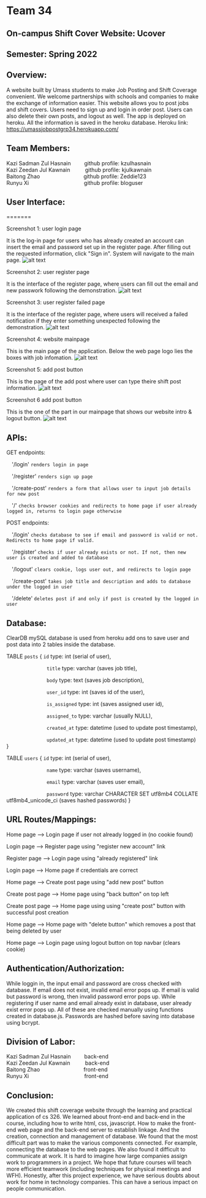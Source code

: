 # Team 34

## On-campus Shift Cover Website: Ucover

## Semester: Spring 2022

## Overview:
A website built by Umass students to make Job Posting and Shift Coverage convenient. We welcome partnerships with schools and companies to make the exchange of information easier. This website allows you to post jobs and shift covers. Users need to sign up and login in order post. Users can also delete their own posts, and logout as well. The app is deployed on heroku. All the information is saved in the heroku database. Heroku link: https://umassjobpostgrp34.herokuapp.com/

## Team Members:  
Kazi Sadman Zul Hasnain&ensp;&ensp;&ensp;&ensp;&ensp;github profile: kzulhasnain  
Kazi Zeedan Jul Kawnain&ensp;&ensp;&ensp;&ensp;&ensp;&nbsp;github profile: kjulkawnain  
Baitong Zhao  &emsp;&emsp;&emsp;&emsp;&emsp;&emsp;&ensp;&ensp;&nbsp;&nbsp;	 github profile: Zeddie123	  
Runyu Xi&ensp;&ensp;&ensp;&ensp;&ensp;&ensp;&ensp;&ensp;&ensp;&ensp;&ensp;&ensp;&ensp;&ensp;&ensp;&ensp;&ensp;&ensp;&ensp;&ensp;&nbsp;github profile: bloguser

## User Interface:

=======

Screenshot 1: user login page

It is the log-in page for users who has already created an  account can insert the email and password set up in the register page. After filling out the requested information, click "Sign in". System will navigate to the main page.
![alt text](https://github.com/kzulhasnain/cs326-final-group34/blob/main/docs/signin.png)


Screenshot 2: user register page

It is the interface of the register page, where users can fill out the email and new passwork following the demonstration.
![alt text](https://github.com/kzulhasnain/cs326-final-group34/blob/main/docs/signup%20detail.png)

Screenshot 3: user register failed page

It is the interface of the register page, where users will received a failed notification if they enter something unexpected following the demonstration.
![alt text](https://github.com/kzulhasnain/cs326-final-group34/blob/main/docs/sign%20up%20failed.png)

Screenshot 4: website mainpage

This is the main page of the application. Below the web page logo lies the boxes with job infomation.
![alt text](https://github.com/kzulhasnain/cs326-final-group34/blob/main/docs/mainpage.png)

Screenshot 5: add post button

This is the page of the add post where user can type theire shift post information.
![alt text](https://github.com/kzulhasnain/cs326-final-group34/blob/main/docs/addpost.png)

Screenshot 6 add post button

This is the one of the part in our mainpage that shows our website intro & logout button.
![alt text](https://github.com/kzulhasnain/cs326-final-group34/blob/main/docs/website%20about.png)

## APIs:
GET endpoints:

  &ensp;&ensp;'/login'    ```renders login in page```
  
 &ensp;&ensp;'/register'   ```renders sign up page```
  
&ensp;&ensp;'/create-post'    ```renders a form that allows user to input job details for new post```
  
  &ensp;&ensp;'/'   ```checks browser cookies and redirects to home page if user already logged in, returns to login page otherwise```
  
 POST endpoints:
 
  &ensp;&ensp;'/login'    ```checks database to see if email and password is valid or not. Redirects to home page if valid.```
  
  &ensp;&ensp;'/register'   ```checks if user already exists or not. If not, then new user is created and added to database```
  
  &ensp;&ensp;'/logout'   ```clears cookie, logs user out, and redirects to login page```
 
  &ensp;&ensp;'/create-post'    ```takes job title and description and adds to database under the logged in user```
  
  &ensp;&ensp;'/delete'   ```deletes post if and only if post is created by the logged in user```

## Database:
ClearDB mySQL database is used from heroku add ons to save user and post data into 2 tables inside the database.

TABLE `posts` {
  `id` type: int (serial of user),
  
  &emsp;&emsp;&emsp;&emsp;&emsp;&emsp;&emsp;&ensp;`title` type: varchar (saves job title),
  
  &emsp;&emsp;&emsp;&emsp;&emsp;&emsp;&emsp;&ensp;`body` type: text (saves job description),
  
  &emsp;&emsp;&emsp;&emsp;&emsp;&emsp;&emsp;&ensp;`user_id` type: int (saves id of the user),
  
  &emsp;&emsp;&emsp;&emsp;&emsp;&emsp;&emsp;&ensp;`is_assigned` type: int (saves assigned user id),
  
  &emsp;&emsp;&emsp;&emsp;&emsp;&emsp;&emsp;&ensp;`assigned_to` type: varchar (usually NULL),
  
  &emsp;&emsp;&emsp;&emsp;&emsp;&emsp;&emsp;&ensp;`created_at` type: datetime (used to update post timestamp),
  
  &emsp;&emsp;&emsp;&emsp;&emsp;&emsp;&emsp;&ensp;`updated_at` type: datetime (used to update post timestamp)
}

TABLE `users` {
  `id` type: int (serial of user),
  
  &emsp;&emsp;&emsp;&emsp;&emsp;&emsp;&emsp;&ensp;`name` type: varchar (saves username),
  
  &emsp;&emsp;&emsp;&emsp;&emsp;&emsp;&emsp;&ensp;`email` type: varchar (saves user email),
  
  &emsp;&emsp;&emsp;&emsp;&emsp;&emsp;&emsp;&ensp;`password` type: varchar CHARACTER SET utf8mb4 COLLATE utf8mb4_unicode_ci (saves hashed passwords)
}

## URL Routes/Mappings:
Home page --> Login page if user not already logged in (no cookie found)

Login page --> Register page using "register new account" link

Register page --> Login page using "already registered" link

Login page --> Home page if credentials are correct       

Home page --> Create post page using "add new post" button

Create post page --> Home page using "back button" on top left

Create post page --> Home page using using "create post" button with successful post creation

Home page --> Home page with "delete button" which removes a post that being deleted by user

Home page --> Login page using logout button on top navbar (clears cookie)




## Authentication/Authorization:
While loggin in, the input email and password are cross checked with database. If email does not exist, invalid email error pops up. If email is valid but password is wrong, then invalid password error pops up. While registering if user name and email already exist in database, user already exist error pops up. All of these are checked manually using functions created in database.js. Passwords are hashed before saving into database using bcrypt.

## Division of Labor:
Kazi Sadman Zul Hasnain&ensp;&ensp;&ensp;&ensp;&ensp;back-end  
Kazi Zeedan Jul Kawnain&ensp;&ensp;&ensp;&ensp;&ensp;&nbsp;back-end  
Baitong Zhao  &emsp;&emsp;&emsp;&emsp;&emsp;&emsp;&ensp;&ensp;&nbsp;&nbsp; front-end   
Runyu Xi&nbsp;&nbsp;&ensp;&ensp;&ensp;&ensp;&ensp;&ensp;&ensp;&ensp;&ensp;&ensp;&ensp;&ensp;&ensp;&ensp;&ensp;&ensp;&ensp;&ensp;&ensp;&nbsp;front-end

## Conclusion:

We created this shift coverage website through the learning and practical application of cs 326. We learned about front-end and back-end in the course, including how to write html, css, javascript. How to make the front-end web page and the back-end server to establish linkage. And the creation, connection and management of database.
We found that the most difficult part was to make the various components connected. For example, connecting the database to the web pages. We also found it difficult to communicate at work. It is hard to imagine how large companies assign work to programmers in a project. We hope that future courses will teach more efficient teamwork (including techniques for physical meetings and WFH). Honestly, after this project experience, we have serious doubts about work for home in technology companies. This can have a serious impact on people communication.
